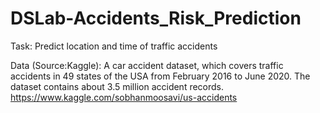# DSLab-Accidents_Risk_Prediction
Task: Predict location and time of traffic accidents

Data (Source:Kaggle): A car accident dataset, which covers traffic accidents in 49 states of the USA from February 2016 to June 2020. The dataset contains about 3.5 million accident records. https://www.kaggle.com/sobhanmoosavi/us-accidents
